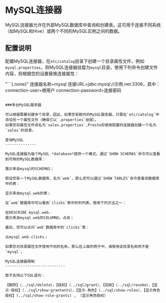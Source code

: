 MySQL连接器
===============

MySQL连接器允许在外部MySQL数据库中查询和创建表。这可用于连接不同系统（如MySQL和Hive）或两个不同的MySQL实例之间的数据。

配置说明
-------------

配置MySQL连接器，在`etc/catalog`目录下创建一个目录属性文件，例如`mysql.properties`，将MySQL连接器挂载为`mysql`目录。使用下列命令创建文件
内容，则根据您的设置替换连接属性：

"```{.none}"
连接器名称=mysql
连接URL=jdbc:mysql://示例.net:3306，其中：
connection-user=根用户
connection-password=连接密码
```

###多台MySQL服务器

可以根据需要创建多个目录，因此，如果您有额外的MySQL服务器，只需在`etc/catalog`中添加另一个属性文件（确保它以`.properties`结尾）。
如果您将属性文件命名为`sales.properties`,Presto将使用配置的连接器创建一个名为`sales`的目录。

查询MySQL
--------------

MySQL连接器为每个MySQL *database*提供一个模式。通过`SHOW SCHEMAS`命令可以查看到可用的MySQL数据库：

展示来自mysql的SCHEMAS；

假设您有一个MySQL数据库，名为`web`，那么您可以通过`SHOW TABLES`命令查看该数据库中的表：

显示来自mysql.web的表；

在`web`数据库中可以看到`clicks`表中的列列表，使用下列方法之一：

在DESCRIBE mysql.web.
展示来自mysql.web的COLUMNS。点击；

最后，您可以访问`web`数据库中的`clicks`表：

从mysql.web.clicks；

如果您对目录属性文件使用不同的名称，那么在上面的例子中，请使用该目录名称而不是`mysql`。

MySQL连接器限制
---------------------------

暂不支持以下SQL语句：

【删除】（../sql/delete），【授权】（../sql/grant），【回收】（../sql/revoke），【显示-授权】（../sql/show-grantants），【显示-角色】（../sql/show-roles），【显示角色授权】(../sql/show-role-grants) , （显示角色授权）
